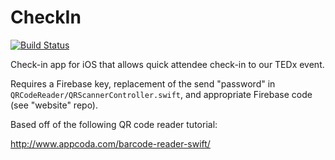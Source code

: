 # CheckIn
[![Build Status](https://travis-ci.com/tedxyouth-yac/CheckIn.svg?token=bsfBcx2ose67qTk4Kb5d&branch=master)](https://travis-ci.com/tedxyouth-yac/CheckIn)

Check-in app for iOS that allows quick attendee check-in to our TEDx event. 

Requires a Firebase key, replacement of the send "password" in `QRCodeReader/QRScannerController.swift`, and appropriate Firebase code (see "website" repo).


Based off of the following QR code reader tutorial:

http://www.appcoda.com/barcode-reader-swift/
